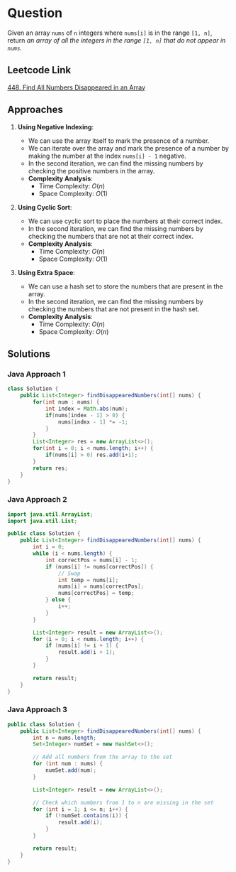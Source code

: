 # Question

Given an array `nums` of `n` integers where `nums[i]` is in the range `[1, n]`, return _an array of all the integers in the range `[1, n]` that do not appear in `nums`._

## Leetcode Link

[448. Find All Numbers Disappeared in an Array](https://leetcode.com/problems/find-all-numbers-disappeared-in-an-array/)

## Approaches

1. **Using Negative Indexing**:

   - We can use the array itself to mark the presence of a number.
   - We can iterate over the array and mark the presence of a number by making the number at the index `nums[i] - 1` negative.
   - In the second iteration, we can find the missing numbers by checking the positive numbers in the array.
   - **Complexity Analysis**:
     - Time Complexity: $O(n)$
     - Space Complexity: $O(1)$

2. **Using Cyclic Sort**:

   - We can use cyclic sort to place the numbers at their correct index.
   - In the second iteration, we can find the missing numbers by checking the numbers that are not at their correct index.
   - **Complexity Analysis**:
     - Time Complexity: $O(n)$
     - Space Complexity: $O(1)$

3. **Using Extra Space**:
   - We can use a hash set to store the numbers that are present in the array.
   - In the second iteration, we can find the missing numbers by checking the numbers that are not present in the hash set.
   - **Complexity Analysis**:
     - Time Complexity: $O(n)$
     - Space Complexity: $O(n)$

## Solutions

### Java Approach 1

```java
class Solution {
    public List<Integer> findDisappearedNumbers(int[] nums) {
        for(int num : nums) {
            int index = Math.abs(num);
            if(nums[index - 1] > 0) {
                nums[index - 1] *= -1;
            }
        }
        List<Integer> res = new ArrayList<>();
        for(int i = 0; i < nums.length; i++) {
            if(nums[i] > 0) res.add(i+1);
        }
        return res;
    }
}
```

### Java Approach 2

```java
import java.util.ArrayList;
import java.util.List;

public class Solution {
    public List<Integer> findDisappearedNumbers(int[] nums) {
        int i = 0;
        while (i < nums.length) {
            int correctPos = nums[i] - 1;
            if (nums[i] != nums[correctPos]) {
                // Swap
                int temp = nums[i];
                nums[i] = nums[correctPos];
                nums[correctPos] = temp;
            } else {
                i++;
            }
        }

        List<Integer> result = new ArrayList<>();
        for (i = 0; i < nums.length; i++) {
            if (nums[i] != i + 1) {
                result.add(i + 1);
            }
        }

        return result;
    }
}
```

### Java Approach 3

```java
public class Solution {
    public List<Integer> findDisappearedNumbers(int[] nums) {
        int n = nums.length;
        Set<Integer> numSet = new HashSet<>();

        // Add all numbers from the array to the set
        for (int num : nums) {
            numSet.add(num);
        }

        List<Integer> result = new ArrayList<>();

        // Check which numbers from 1 to n are missing in the set
        for (int i = 1; i <= n; i++) {
            if (!numSet.contains(i)) {
                result.add(i);
            }
        }

        return result;
    }
}
```
